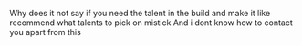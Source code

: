 Why does it not say if you need the talent in the build and make it like recommend what talents to pick on mistick 
And i dont know how to contact you apart from this 
